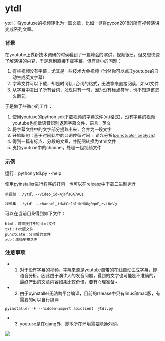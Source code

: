 # ytdl

ytdl：将youtube的视频转化为一篇文章，比如一键将pycon2018的所有视频演讲变成系列文章。

### 背景

在youtube上做新技术调研的时候看到了一篇峰会的演讲，视频很长，但又想快速了解演讲的内容，于是想到直接下载字幕，但有些小的问题：

1. 有些视频没有字幕，尤其是一些技术大会视频（当然你可以点击youtube的自动生成英文字幕）
2. 字幕文件可以下载，却是时间轨+台词的格式，无法拿来直接阅读，如srt文件
3. 从字幕中拿出了所有台词，发现只有一句，因为没有标点符号，也不知道该怎么断句。


于是做了些微小的工作：

1. 使用youtube的python sdk下载视频的字幕文件(vtt格式)，没有字幕的视频youtube也能做语音识别返回字幕文件，语言：英文
2. 将字幕文件中的文字部分提取出来，合并为一段文字
3. 开始断句：基于时间轨中的台词停留时间 + 语义分析([punctuator analysis](http://bark.phon.ioc.ee/punctuator))
4. 得到一篇有标点、分段的文章，并配图转换为html文件
5. 支持youtube中的channel，处理一组视频文件



### 示例

运行：python ytdl.py --help

使用pyinstaller进行程序的打包，也可以在release中下载二进制运行


```
单视频：./ytdl --video_id=AjFfsOA7AQI

视频集：./ytdl --channel_id=UCrJhliKNQ8g0qoE_zvL8eVg

```

可以在当前目录得到如下文件：


```
html：可直接打开的html文件
txt：txt版文件
punctuate：分词后的文件
sub：原始字幕文件
```

### 注意事项

* 1. 对于没有字幕的视频，字幕来源是youtube自带的在线自动生成字幕，即语音分析。因此由于演讲人的发音问题，得到的文字也可能是不准确的，最终产出的文章内容如果比较奇怪，要有心理准备~

* 2. 由于pyinstaller无法跨平台编译，目前的release中只有linux和mac版，有需要的可以自行编译

```
pyinstaller -F --hidden-import apiclient  ytdl.py
```

* 3. youtube是在qiang外，脚本所在环境需要能通外网。



![](https://vermouth2018.oss-cn-qingdao.aliyuncs.com/product/15612825612411.jpg?x-oss-process=style/xxx)


